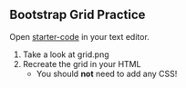 ## Bootstrap Grid Practice

Open [starter-code](./starter-code) in your text editor. 

1. Take a look at grid.png
2. Recreate the grid in your HTML
	- You should **not** need to add any CSS!
